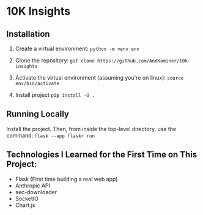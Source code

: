 # 10K Insights

## Installation

1. Create a virtual environment:
`
python -m venv env
`

2. Clone the repository:
`
git clone https://github.com/AndKaminer/10k-insights
`

3. Activate the virtual environment (assuming you're on linux):
`
source env/bin/activate
`

4. Install project
`
pip install -U .
`


## Running Locally

Install the project. Then, from inside the top-level directory, use the command:
`
flask --app flaskr run
`

## Technologies I Learned for the First Time on This Project:
- Flask (First time building a real web app)
- Anthropic API
- sec-downloader
- SocketIO
- Chart.js
